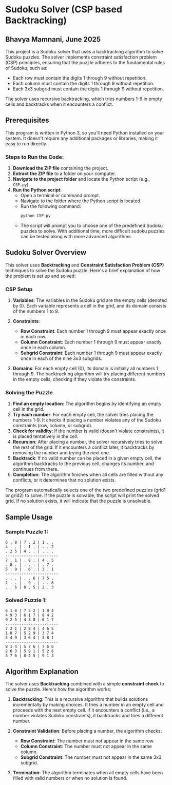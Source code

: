 # Sudoku Solver (CSP based Backtracking)
## Bhavya Mamnani, June 2025
This project is a Sudoku solver that uses a backtracking algorithm to solve Sudoku puzzles. The solver implements constraint satisfaction problem (CSP) principles, ensuring that the puzzle adheres to the fundamental rules of Sudoku, such as:

- Each row must contain the digits 1 through 9 without repetition.
- Each column must contain the digits 1 through 9 without repetition.
- Each 3x3 subgrid must contain the digits 1 through 9 without repetition.

The solver uses recursive backtracking, which tries numbers 1-9 in empty cells and backtracks when it encounters a conflict.

## Prerequisites

This program is written in Python 3, so you'll need Python installed on your system. It doesn't require any additional packages or libraries, making it easy to run directly.

### Steps to Run the Code:

1. **Download the ZIP file** containing the project.
2. **Extract the ZIP file** to a folder on your computer.
3. **Navigate to the project folder** and locate the Python script (e.g., `CSP.py`).
4. **Run the Python script**:
   - Open a terminal or command prompt.
   - Navigate to the folder where the Python script is located.
   - Run the following command:
     ```bash
     python CSP.py
     ```
   - The script will prompt you to choose one of the predefined Sudoku puzzles to solve. With additional time, more difficult sudoku puzzles can be tested along with more advanced algorithms.

## Sudoku Solver Overview

This solver uses **Backtracking** and **Constraint Satisfaction Problem (CSP)** techniques to solve the Sudoku puzzle. Here's a brief explanation of how the problem is set up and solved:

### CSP Setup

1. **Variables**: The variables in the Sudoku grid are the empty cells (denoted by 0). Each variable represents a cell in the grid, and its domain consists of the numbers 1 to 9.

2. **Constraints**:
   - **Row Constraint**: Each number 1 through 9 must appear exactly once in each row.
   - **Column Constraint**: Each number 1 through 9 must appear exactly once in each column.
   - **Subgrid Constraint**: Each number 1 through 9 must appear exactly once in each of the nine 3x3 subgrids.

3. **Domains**: For each empty cell (0), its domain is initially all numbers 1 through 9. The backtracking algorithm will try placing different numbers in the empty cells, checking if they violate the constraints.

### Solving the Puzzle

1. **Find an empty location**: The algorithm begins by identifying an empty cell in the grid.
2. **Try each number**: For each empty cell, the solver tries placing the numbers 1-9. It checks if placing a number violates any of the Sudoku constraints (row, column, or subgrid).
3. **Check for validity**: If the number is valid (doesn't violate constraints), it is placed tentatively in the cell.
4. **Recursion**: After placing a number, the solver recursively tries to solve the rest of the grid. If it encounters a conflict later, it backtracks by removing the number and trying the next one.
5. **Backtrack**: If no valid number can be placed in a given empty cell, the algorithm backtracks to the previous cell, changes its number, and continues from there.
6. **Completion**: The algorithm finishes when all cells are filled without any conflicts, or it determines that no solution exists.

The program automatically selects one of the two predefined puzzles (grid1 or grid2) to solve. If the puzzle is solvable, the script will print the solved grid. If no solution exists, it will indicate that the puzzle is unsolvable.

## Sample Usage

### Sample Puzzle 1:

```
6 . 8 | 7 . 2 | 1 . .
4 . . | . 1 . | . . 2
. 2 5 | 4 . . | . . .
-----------------------
7 . 1 | . 8 . | 4 . 5
. 8 . | . . . | . 7 .
5 . 9 | . 6 . | 3 . 1
-----------------------
. . . | . . 6 | 7 5 .
2 . . | . 9 . | . . 8
. . 6 | 8 . 5 | 2 . 3
```

### Solved Puzzle 1:

```
6 1 8 | 7 5 2 | 1 9 4
4 9 3 | 6 1 7 | 8 4 2
9 2 5 | 4 3 8 | 6 1 7
-----------------------
7 3 1 | 2 8 4 | 4 6 5
1 8 7 | 5 2 9 | 3 7 4
5 4 9 | 3 6 4 | 3 8 1
-----------------------
8 1 4 | 5 7 6 | 7 5 6
2 6 3 | 5 9 1 | 5 2 8
3 7 6 | 8 4 5 | 9 1 3
```

## Algorithm Explanation

The solver uses **Backtracking** combined with a simple **constraint check** to solve the puzzle. Here's how the algorithm works:

1. **Backtracking**: This is a recursive algorithm that builds solutions incrementally by making choices. It tries a number in an empty cell and proceeds with the next empty cell. If it encounters a conflict (i.e., a number violates Sudoku constraints), it backtracks and tries a different number.
   
2. **Constraint Validation**: Before placing a number, the algorithm checks:
   - **Row Constraint**: The number must not appear in the same row.
   - **Column Constraint**: The number must not appear in the same column.
   - **Subgrid Constraint**: The number must not appear in the same 3x3 subgrid.
   
3. **Termination**: The algorithm terminates when all empty cells have been filled with valid numbers or when no solution is found.